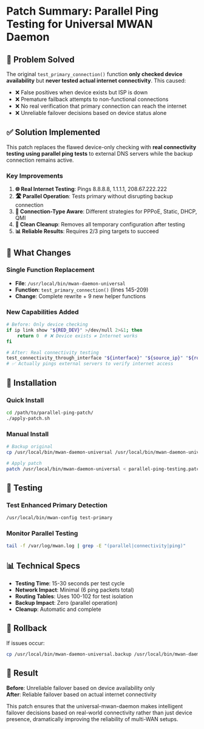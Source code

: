 # Patch Summary: Parallel Ping Testing for Universal MWAN Daemon

## 🎯 Problem Solved

The original `test_primary_connection()` function **only checked device availability** but **never tested actual internet connectivity**. This caused:

- ❌ False positives when device exists but ISP is down
- ❌ Premature failback attempts to non-functional connections  
- ❌ No real verification that primary connection can reach the internet
- ❌ Unreliable failover decisions based on device status alone

## ✅ Solution Implemented

This patch replaces the flawed device-only checking with **real connectivity testing using parallel ping tests** to external DNS servers while the backup connection remains active.

### Key Improvements

1. **🌐 Real Internet Testing**: Pings 8.8.8.8, 1.1.1.1, 208.67.222.222
2. **🛣️ Parallel Operation**: Tests primary without disrupting backup connection
3. **🔧 Connection-Type Aware**: Different strategies for PPPoE, Static, DHCP, QMI
4. **🧹 Clean Cleanup**: Removes all temporary configuration after testing
5. **📊 Reliable Results**: Requires 2/3 ping targets to succeed

## 📝 What Changes

### Single Function Replacement
- **File**: `/usr/local/bin/mwan-daemon-universal`
- **Function**: `test_primary_connection()` (lines 145-209)
- **Change**: Complete rewrite + 9 new helper functions

### New Capabilities Added
```bash
# Before: Only device checking
if ip link show "${RED_DEV}" >/dev/null 2>&1; then
    return 0  # ❌ Device exists ≠ Internet works
fi

# After: Real connectivity testing  
test_connectivity_through_interface "${interface}" "${source_ip}" "${routing_table}"
# ✅ Actually pings external servers to verify internet access
```

## 🚀 Installation

### Quick Install
```bash
cd /path/to/parallel-ping-patch/
./apply-patch.sh
```

### Manual Install
```bash
# Backup original
cp /usr/local/bin/mwan-daemon-universal /usr/local/bin/mwan-daemon-universal.backup

# Apply patch
patch /usr/local/bin/mwan-daemon-universal < parallel-ping-testing.patch
```

## 🧪 Testing

### Test Enhanced Primary Detection
```bash
/usr/local/bin/mwan-config test-primary
```

### Monitor Parallel Testing
```bash
tail -f /var/log/mwan.log | grep -E "(parallel|connectivity|ping)"
```

## 📊 Technical Specs

- **Testing Time**: 15-30 seconds per test cycle
- **Network Impact**: Minimal (6 ping packets total)
- **Routing Tables**: Uses 100-102 for test isolation
- **Backup Impact**: Zero (parallel operation)
- **Cleanup**: Automatic and complete

## 🔄 Rollback

If issues occur:
```bash
cp /usr/local/bin/mwan-daemon-universal.backup /usr/local/bin/mwan-daemon-universal
```

## 🎉 Result

**Before**: Unreliable failover based on device availability only  
**After**: Reliable failover based on actual internet connectivity

This patch ensures that the universal-mwan-daemon makes intelligent failover decisions based on real-world connectivity rather than just device presence, dramatically improving the reliability of multi-WAN setups.